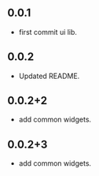 ## 0.0.1

* first commit ui lib.

## 0.0.2

* Updated README.

## 0.0.2+2

* add common widgets.

## 0.0.2+3

* add common widgets.
